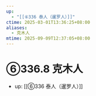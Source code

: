 ```yaml
---
up:
  - "[[⑥336 泰人（暹罗人）]]"
ctime: 2025-03-01T13:36:25+08:00
aliases:
  - 克木人
mtime: 2025-09-09T12:37:05+08:00
---
```


# ⑥336.8 克木人

- up: [[⑥336 泰人（暹罗人）]]

